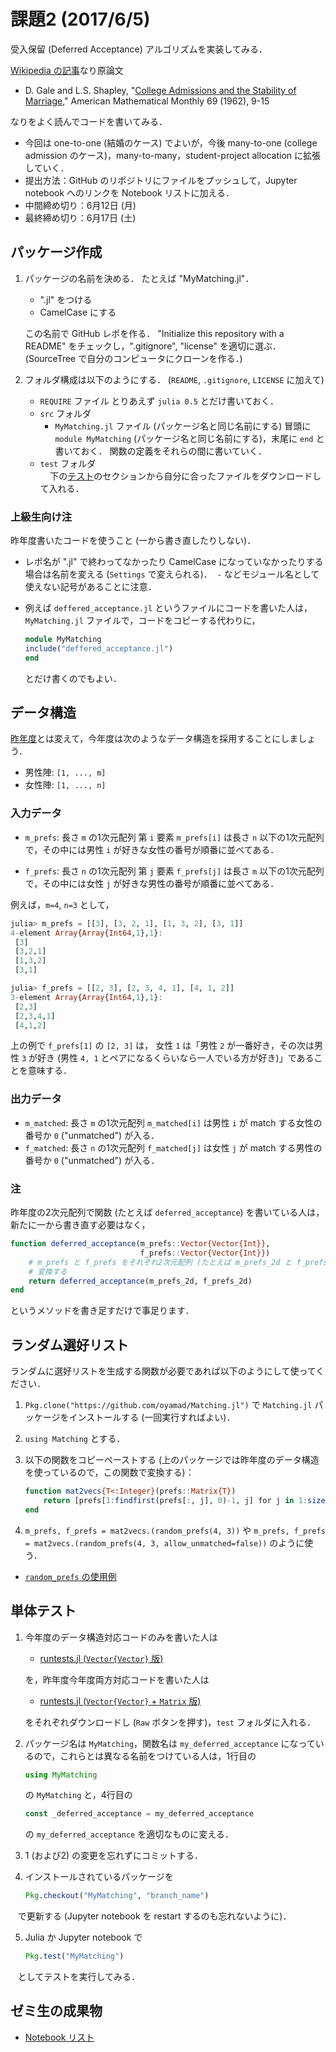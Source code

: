 # 課題2 (2017/6/5)
受入保留 (Deferred Acceptance) アルゴリズムを実装してみる．

[Wikipedia の記事](http://ja.wikipedia.org/wiki/安定結婚問題)なり原論文

* D. Gale and L.S. Shapley,
  "[College Admissions and the Stability of Marriage](http://www.jstor.org/stable/2312726),"
  American Mathematical Monthly 69 (1962), 9-15

なりをよく読んでコードを書いてみる．

* 今回は one-to-one (結婚のケース) でよいが，今後 many-to-one (college admission のケース)，many-to-many，student-project allocation に拡張していく．
* 提出方法：GitHub のリポジトリにファイルをプッシュして，Jupyter notebook へのリンクを Notebook リストに加える．
* 中間締め切り：6月12日 (月)
* 最終締め切り：6月17日 (土)


## パッケージ作成

1. パッケージの名前を決める．
   たとえば "MyMatching.jl"．

   * ".jl" をつける
   * CamelCase にする

   この名前で GitHub レポを作る．
   "Initialize this repository with a README" をチェックし，".gitignore", "license" を適切に選ぶ．
   (SourceTree で自分のコンピュータにクローンを作る．)

2. フォルダ構成は以下のようにする．
   (`README`, `.gitignore`, `LICENSE` に加えて)

   * `REQUIRE` ファイル
     とりあえず `julia 0.5` とだけ書いておく．
   * `src` フォルダ
     * `MyMatching.jl` ファイル (パッケージ名と同じ名前にする)
       冒頭に `module MyMatching` (パッケージ名と同じ名前にする)，末尾に `end` と書いておく．
       関数の定義をそれらの間に書いていく．
   * `test` フォルダ  
     下の[テスト](#単体テスト)のセクションから自分に合ったファイルをダウンロードして入れる．

### 上級生向け注

昨年度書いたコードを使うこと (一から書き直したりしない)．

* レポ名が ".jl" で終わってなかったり CamelCase になっていなかったりする場合は名前を変える (`Settings` で変えられる)．
  `-` などモジュール名として使えない記号があることに注意．
  
* 例えば `deffered_acceptance.jl` というファイルにコードを書いた人は，`MyMatching.jl` ファイルで，コードをコピーする代わりに，
  
  ```jl
  module MyMatching
  include("deffered_acceptance.jl")
  end
  ```
  
  とだけ書くのでもよい．


## データ構造

[昨年度](https://github.com/OyamaZemi/exercises2016/tree/master/ex02#データ構造)とは変えて，今年度は次のようなデータ構造を採用することにしましょう．

* 男性陣: `[1, ..., m]`
* 女性陣: `[1, ..., n]`

### 入力データ

* `m_prefs`: 長さ `m` の1次元配列
  第 `i` 要素 `m_prefs[i]` は長さ `n` 以下の1次元配列で，その中には男性 `i` が好きな女性の番号が順番に並べてある．

* `f_prefs`: 長さ `n` の1次元配列
  第 `j` 要素 `f_prefs[j]` は長さ `m` 以下の1次元配列で，その中には女性 `j` が好きな男性の番号が順番に並べてある．

例えば，`m=4`, `n=3` として，

```jl
julia> m_prefs = [[3], [3, 2, 1], [1, 3, 2], [3, 1]]
4-element Array{Array{Int64,1},1}:
 [3]
 [3,2,1]
 [1,3,2]
 [3,1]

julia> f_prefs = [[2, 3], [2, 3, 4, 1], [4, 1, 2]]
3-element Array{Array{Int64,1},1}:
 [2,3]
 [2,3,4,1]
 [4,1,2]
```

上の例で `f_prefs[1]` の `[2, 3]` は，
女性 `1` は「男性 `2` が一番好き，その次は男性 `3` が好き
(男性 `4, 1` とペアになるくらいなら一人でいる方が好き)」であることを意味する．

### 出力データ

* `m_matched`: 長さ `m` の1次元配列
  `m_matched[i]` は男性 `i` が match する女性の番号か `0` ("unmatched") が入る．
* `f_matched`: 長さ `n` の1次元配列
  `f_matched[j]` は女性 `j` が match する男性の番号か `0` ("unmatched") が入る．

### 注

昨年度の2次元配列で関数 (たとえば `deferred_acceptance`) を書いている人は，新たに一から書き直す必要はなく，

```jl
function deferred_acceptance(m_prefs::Vector{Vector{Int}},
                             f_prefs::Vector{Vector{Int}})
    # m_prefs と f_prefs をそれぞれ2次元配列 (たとえば m_prefs_2d と f_prefs_2d) に
    # 変換する
    return deferred_acceptance(m_prefs_2d, f_prefs_2d)
end
```

というメソッドを書き足すだけで事足ります．


## ランダム選好リスト

ランダムに選好リストを生成する関数が必要であれば以下のようにして使ってください．

1. `Pkg.clone("https://github.com/oyamad/Matching.jl")` で `Matching.jl` パッケージをインストールする (一回実行すればよい)．

2. `using Matching` とする．

3. 以下の関数をコピーペーストする (上のパッケージでは昨年度のデータ構造を使っているので，この関数で変換する)：

   ```jl
   function mat2vecs{T<:Integer}(prefs::Matrix{T})
       return [prefs[1:findfirst(prefs[:, j], 0)-1, j] for j in 1:size(prefs, 2)]
   end
   ```

4. `m_prefs, f_prefs = mat2vecs.(random_prefs(4, 3))` や `m_prefs, f_prefs = mat2vecs.(random_prefs(4, 3, allow_unmatched=false))` のように使う．

* [`random_prefs` の使用例](http://nbviewer.jupyter.org/github/oyamad/Matching.jl/blob/2811aed218e1695fffb833554a9d30f449794680/examples/random_prefs.ipynb)


## 単体テスト

1. 今年度のデータ構造対応コードのみを書いた人は
    
    * [runtests.jl (`Vector{Vector}` 版)](https://github.com/OyamaZemi/exercises2017/blob/09b7255a2841ae61a913da1cfeaada4ad29039fa/ex02/test/runtests.jl)
    
    を，昨年度今年度両方対応コードを書いた人は
    
    * [runtests.jl (`Vector{Vector}` + `Matrix` 版)](https://github.com/OyamaZemi/exercises2017/blob/2c33c1117b7ec54540bb3a2b52accee84efe2694/ex02/test/runtests.jl)
    
    をそれぞれダウンロードし (`Raw` ボタンを押す)，`test` フォルダに入れる．

2. パッケージ名は `MyMatching`，関数名は `my_deferred_acceptance` になっているので，これらとは異なる名前をつけている人は，1行目の
    
    ```jl
    using MyMatching
    ```
    
    の `MyMatching` と，4行目の

    ```jl
    const _deferred_acceptance = my_deferred_acceptance
    ```
    
    の `my_deferred_acceptance` を適切なものに変える．

3. 1 (および2) の変更を忘れずにコミットする．

4. インストールされているパッケージを
    
    ```jl
    Pkg.checkout("MyMatching", "branch_name")
    ```
    
    で更新する (Jupyter notebook を restart するのも忘れないように)．

5. Julia か Jupyter notebook で
    
    ```jl
    Pkg.test("MyMatching")
    ```
    
    としてテストを実行してみる．


## ゼミ生の成果物

* [Notebook リスト](notebooks.md)

